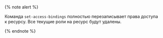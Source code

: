 {% note alert %}

Команда `set-access-bindings` полностью перезаписывает права доступа к ресурсу. Все текущие роли на ресурс будут удалены.

{% endnote %}
